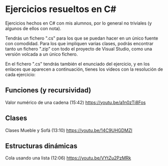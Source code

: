 # Ejercicios resueltos en C#

Ejercicios hechos en C# con mis alumnos, por lo general no triviales (y algunos de ellos con nota).

Tendrás un fichero ".cs" para los que se puedan hacer en un único fuente con comodidad. Para los que impliquen varias clases, podrás encontrar tanto un fichero ".zip" con todo el proyecto de Visual Studio, como una versión volcada a un único fichero.

En el fichero ".cs" tendrás también el enunciado del ejercicio, y en los enlaces que aparecen a continuación, tienes los videos con la resolución de cada ejercicio:

## Funciones (y recursividad)

Valor numérico de una cadena (15:42) https://youtu.be/a1n0zTi8Fos

## Clases

Clases Mueble y Sofá (13:10) https://youtu.be/14C9UHGDMZI

## Estructuras dinámicas

Cola usando una lista (12:06) https://youtu.be/VYtZu2PzMRk


